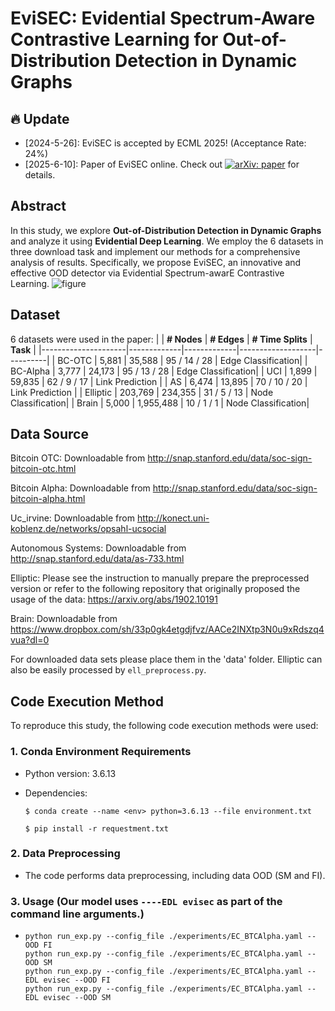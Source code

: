 # EviSEC: Evidential Spectrum-Aware Contrastive Learning for Out-of-Distribution Detection in Dynamic Graphs
## 🔥 Update
* [2024-5-26]: EviSEC is accepted by ECML 2025! (Acceptance Rate: 24%)
* [2025-6-10]: Paper of EviSEC online. Check out [![arXiv: paper](https://img.shields.io/badge/arXiv-paper-red.svg)](https://arxiv.org/abs/2506.07417) for details.
## Abstract
In this study, we explore **Out-of-Distribution Detection in Dynamic Graphs** and analyze it using **Evidential Deep Learning**. We employ the 6 datasets in three download task and implement our methods for a comprehensive analysis of results. Specifically, we propose EviSEC, an innovative and effective OOD detector via Evidential Spectrum-awarE Contrastive Learning. 
![figure](./data/figure3.jpg)
## Dataset
6 datasets were used in the paper:
|                     | **# Nodes** | **# Edges** | **# Time Splits** | **Task** |
|---------------------|-------------|-------------|-------------------|----------|
| BC-OTC              | 5,881       | 35,588      | 95 / 14 / 28       | Edge Classification|
| BC-Alpha            | 3,777       | 24,173      | 95 / 13 / 28       | Edge Classification|
| UCI                 | 1,899       | 59,835      | 62 / 9 / 17        | Link Prediction    | 
| AS                  | 6,474       | 13,895      | 70 / 10 / 20       | Link Prediction    | 
| Elliptic            | 203,769     | 234,355     | 31 / 5 / 13        | Node Classification| 
| Brain               | 5,000       | 1,955,488   | 10 / 1 / 1         | Node Classification| 

## Data Source
Bitcoin OTC: Downloadable from http://snap.stanford.edu/data/soc-sign-bitcoin-otc.html

Bitcoin Alpha: Downloadable from http://snap.stanford.edu/data/soc-sign-bitcoin-alpha.html

Uc_irvine: Downloadable from http://konect.uni-koblenz.de/networks/opsahl-ucsocial

Autonomous Systems: Downloadable from http://snap.stanford.edu/data/as-733.html

Elliptic: Please see the instruction to manually prepare the preprocessed version or refer to the following repository that originally proposed the usage of the data: https://arxiv.org/abs/1902.10191

Brain: Downloadable from https://www.dropbox.com/sh/33p0gk4etgdjfvz/AACe2INXtp3N0u9xRdszq4vua?dl=0

For downloaded data sets please place them in the 'data' folder. Elliptic can also be easily processed by `ell_preprocess.py`.
## Code Execution Method

To reproduce this study, the following code execution methods were used:

### 1. Conda Environment Requirements
- Python version: 3.6.13
- Dependencies:
  
  ```$ conda create --name <env> python=3.6.13 --file environment.txt```

  ```$ pip install -r requestment.txt```


### 2. Data Preprocessing
- The code performs data preprocessing, including data OOD (SM and FI).

### 3. Usage (Our model uses `----EDL evisec` as part of the command line arguments.)
 - ```
   python run_exp.py --config_file ./experiments/EC_BTCAlpha.yaml --OOD FI
   python run_exp.py --config_file ./experiments/EC_BTCAlpha.yaml --OOD SM
   python run_exp.py --config_file ./experiments/EC_BTCAlpha.yaml --EDL evisec --OOD FI
   python run_exp.py --config_file ./experiments/EC_BTCAlpha.yaml --EDL evisec --OOD SM
   ```

